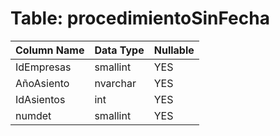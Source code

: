 # Table: procedimientoSinFecha

| Column Name | Data Type | Nullable |
|-------------|-----------|----------|
| IdEmpresas | smallint | YES |
| AñoAsiento | nvarchar | YES |
| IdAsientos | int | YES |
| numdet | smallint | YES |
